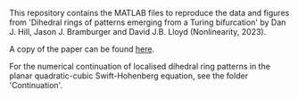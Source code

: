 This repository contains the MATLAB files to reproduce the data and figures from 'Dihedral rings of patterns emerging from a Turing bifurcation' by Dan J. Hill, Jason J. Bramburger and David J.B. Lloyd (Nonlinearity, 2023). 

A copy of the paper can be found [here](https://iopscience.iop.org/article/10.1088/1361-6544/acc508).

For the numerical continuation of localised dihedral ring patterns in the planar quadratic-cubic Swift-Hohenberg equation, see the folder 'Continuation'.

